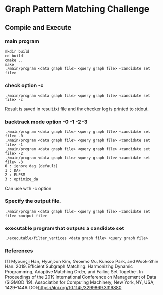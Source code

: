 # Graph Pattern Matching Challenge
## Compile and Execute 
### main program
```
mkdir build
cd build
cmake ..
make
./main/program <data graph file> <query graph file> <candidate set file>
```
### check option -c
```
./main/program <data graph file> <query graph file> <candidate set file> -c
```
Result is saved in result.txt file and the checker log is printed to stdout.
### backtrack mode option -0 -1 -2 -3
```
./main/program <data graph file> <query graph file> <candidate set file> -0
./main/program <data graph file> <query graph file> <candidate set file> -1
./main/program <data graph file> <query graph file> <candidate set file> -2
./main/program <data graph file> <query graph file> <candidate set file> -3
0 : ignore dag (default)
1 : DAF
2 : ELPSM
3 : optimize_da
```
Can use with -c option

### Specify the output file.
```
./main/program <data graph file> <query graph file> <candidate set file> <output file>
```

### executable program that outputs a candidate set
```
./executable/filter_vertices <data graph file> <query graph file>
```
### References
[1] Myoungji Han, Hyunjoon Kim, Geonmo Gu, Kunsoo Park, and Wook-Shin Han. 2019. Efficient Subgraph Matching: Harmonizing Dynamic Programming, Adaptive Matching Order, and Failing Set Together. In Proceedings of the 2019 International Conference on Management of Data (SIGMOD '19). Association for Computing Machinery, New York, NY, USA, 1429–1446. DOI:https://doi.org/10.1145/3299869.3319880
